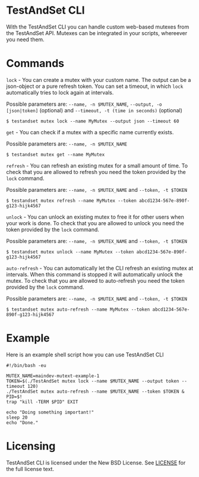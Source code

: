 # TestAndSet CLI

With the TestAndSet CLI you can handle custom web-based mutexes from the TestAndSet API. Mutexes can be integrated in your scripts, whereever you need them.

Commands
========

`lock` - You can create a mutex with your custom name. The output can be a json-object or a pure refresh token. You can set a timeout, in which `lock` automatically tries to lock again at intervals.

Possible parameters are: `--name, -n $MUTEX_NAME`, `--output, -o [json|token]` (optional) and `--timeout, -t (time in seconds)` (optional)

```
$ testandset mutex lock --name MyMutex --output json --timeout 60
```

`get` - You can check if a mutex with a specific name currently exists.

Possible parameters are: `--name, -n $MUTEX_NAME`

```
$ testandset mutex get --name MyMutex
```

`refresh` - You can refresh an existing mutex for a small amount of time. To check that you are allowed to refresh you need the token provided by the `lock` command.

Possible parameters are: `--name, -n $MUTEX_NAME` and `--token, -t $TOKEN`

```
$ testandset mutex refresh --name MyMutex --token abcd1234-567e-890f-g123-hijk4567
```

`unlock` - You can unlock an existing mutex to free it for other users when your work is done. To check that you are allowed to unlock you need the token provided by the `lock` command.

Possible parameters are: `--name, -n $MUTEX_NAME` and `--token, -t $TOKEN`

```
$ testandset mutex unlock --name MyMutex --token abcd1234-567e-890f-g123-hijk4567
```

`auto-refresh` - You can automatically let the CLI refresh an existing mutex at intervals. When this command is stopped it will automatically unlock the mutex. To check that you are allowed to auto-refresh you need the token provided by the `lock` command.

Possible parameters are: `--name, -n $MUTEX_NAME` and `--token, -t $TOKEN`

```
$ testandset mutex auto-refresh --name MyMutex --token abcd1234-567e-890f-g123-hijk4567
```

Example
=======

Here is an example shell script how you can use TestAndSet CLI

```
#!/bin/bash -eu

MUTEX_NAME=maindev-mutext-example-1
TOKEN=$(./TestAndSet mutex lock --name $MUTEX_NAME --output token --timeout 120)
./TestAndSet mutex auto-refresh --name $MUTEX_NAME --token $TOKEN &
PID=$!
trap "kill -TERM $PID" EXIT

echo "Doing something important!"
sleep 20
echo "Done."
```

Licensing
=========
TestAndSet CLI is licensed under the New BSD License. See
[LICENSE](https://github.com/maindev/testandset/blob/master/LICENSE) for the full
license text.